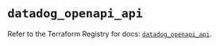 # `datadog_openapi_api`

Refer to the Terraform Registry for docs: [`datadog_openapi_api`](https://registry.terraform.io/providers/datadog/datadog/3.38.0/docs/resources/openapi_api).

